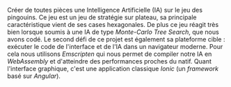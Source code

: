 Créer de toutes pièces une Intelligence Artificielle (IA) sur le jeu des pingouins. Ce jeu est un jeu de stratégie sur plateau, sa principale caractéristique vient de ses cases hexagonales. De plus ce jeu réagit très bien lorsque soumis à une IA de type _Monte-Carlo Tree Search_, que nous avons codé. Le second défi de ce projet est également sa plateforme cible : exécuter le code de l'interface et de l'IA dans un navigateur moderne. Pour cela nous utilisons _Emscripten_ qui nous permet de compiler notre IA en _WebAssembly_ et d'atteindre des performances proches du natif. Quant l'interface graphique, c'est une application classique _Ionic_ (un _framework_ basé sur _Angular_).

